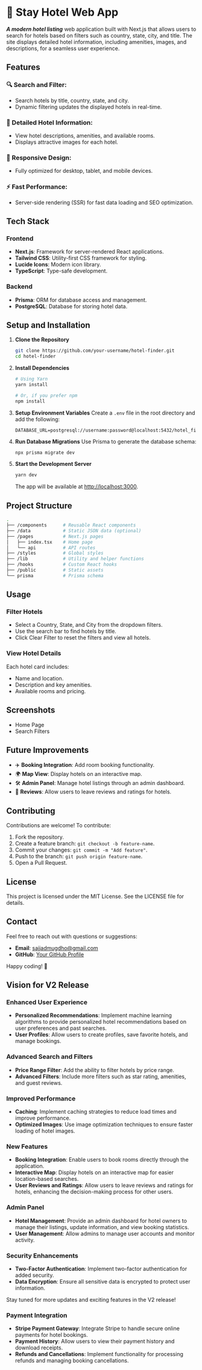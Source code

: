 # 🏨 Stay Hotel Web App

***A modern hotel listing*** web application built with Next.js that allows users to search for hotels based on filters such as country, state, city, and title. The site displays detailed hotel information, including amenities, images, and descriptions, for a seamless user experience.

## Features

### 🔍 Search and Filter:

- Search hotels by title, country, state, and city.
- Dynamic filtering updates the displayed hotels in real-time.

### 📖 Detailed Hotel Information:

- View hotel descriptions, amenities, and available rooms.
- Displays attractive images for each hotel.

### 📱 Responsive Design:

- Fully optimized for desktop, tablet, and mobile devices.

### ⚡ Fast Performance:

- Server-side rendering (SSR) for fast data loading and SEO optimization.

## Tech Stack

### Frontend

- **Next.js**: Framework for server-rendered React applications.
- **Tailwind CSS**: Utility-first CSS framework for styling.
- **Lucide Icons**: Modern icon library.
- **TypeScript**: Type-safe development.

### Backend

- **Prisma**: ORM for database access and management.
- **PostgreSQL**: Database for storing hotel data.

## Setup and Installation

1. **Clone the Repository**

   ```bash
   git clone https://github.com/your-username/hotel-finder.git
   cd hotel-finder
   ```

2. **Install Dependencies**

   ```bash
   # Using Yarn
   yarn install

   # Or, if you prefer npm
   npm install
   ```

3. **Setup Environment Variables**
   Create a `.env` file in the root directory and add the following:

   ```env
   DATABASE_URL=postgresql://username:password@localhost:5432/hotel_finder
   ```

4. **Run Database Migrations**
   Use Prisma to generate the database schema:

   ```bash
   npx prisma migrate dev
   ```

5. **Start the Development Server**
   ```bash
   yarn dev
   ```
   The app will be available at [http://localhost:3000](http://localhost:3000).

## Project Structure

```bash
.
├── /components      # Reusable React components
├── /data            # Static JSON data (optional)
├── /pages           # Next.js pages
│   ├── index.tsx    # Home page
│   └── api          # API routes
├── /styles          # Global styles
├── /lib             # Utility and helper functions
├── /hooks           # Custom React hooks
├── /public          # Static assets
└── prisma           # Prisma schema
```

## Usage

### Filter Hotels

- Select a Country, State, and City from the dropdown filters.
- Use the search bar to find hotels by title.
- Click Clear Filter to reset the filters and view all hotels.

### View Hotel Details

Each hotel card includes:

- Name and location.
- Description and key amenities.
- Available rooms and pricing.

## Screenshots

- Home Page
- Search Filters

## Future Improvements

- ✈️ **Booking Integration**: Add room booking functionality.
- 🌍 **Map View**: Display hotels on an interactive map.
- 🛠️ **Admin Panel**: Manage hotel listings through an admin dashboard.
- 💬 **Reviews**: Allow users to leave reviews and ratings for hotels.

## Contributing

Contributions are welcome! To contribute:

1. Fork the repository.
2. Create a feature branch: `git checkout -b feature-name`.
3. Commit your changes: `git commit -m "Add feature"`.
4. Push to the branch: `git push origin feature-name`.
5. Open a Pull Request.

## License

This project is licensed under the MIT License. See the LICENSE file for details.

## Contact

Feel free to reach out with questions or suggestions:

- **Email**: sajjadmugdho@gmail.com
- **GitHub**: [Your GitHub Profile](https://github.com/sajjad-mugdho)

Happy coding! 🎉

## Vision for V2 Release

### Enhanced User Experience

- **Personalized Recommendations**: Implement machine learning algorithms to provide personalized hotel recommendations based on user preferences and past searches.
- **User Profiles**: Allow users to create profiles, save favorite hotels, and manage bookings.

### Advanced Search and Filters

- **Price Range Filter**: Add the ability to filter hotels by price range.
- **Advanced Filters**: Include more filters such as star rating, amenities, and guest reviews.

### Improved Performance

- **Caching**: Implement caching strategies to reduce load times and improve performance.
- **Optimized Images**: Use image optimization techniques to ensure faster loading of hotel images.

### New Features

- **Booking Integration**: Enable users to book rooms directly through the application.
- **Interactive Map**: Display hotels on an interactive map for easier location-based searches.
- **User Reviews and Ratings**: Allow users to leave reviews and ratings for hotels, enhancing the decision-making process for other users.

### Admin Panel

- **Hotel Management**: Provide an admin dashboard for hotel owners to manage their listings, update information, and view booking statistics.
- **User Management**: Allow admins to manage user accounts and monitor activity.

### Security Enhancements

- **Two-Factor Authentication**: Implement two-factor authentication for added security.
- **Data Encryption**: Ensure all sensitive data is encrypted to protect user information.

Stay tuned for more updates and exciting features in the V2 release!

### Payment Integration

- **Stripe Payment Gateway**: Integrate Stripe to handle secure online payments for hotel bookings.
- **Payment History**: Allow users to view their payment history and download receipts.
- **Refunds and Cancellations**: Implement functionality for processing refunds and managing booking cancellations.
